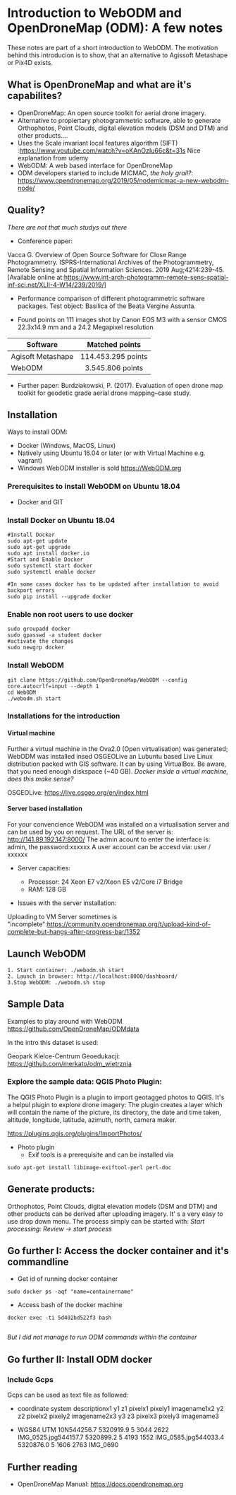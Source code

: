 # Introduction to WebODM and OpenDroneMap (ODM): A few notes

These notes are part of a short introduction to WebODM. The motivation behind this introducion is to show, that an alternative to Agissoft Metashape or Pix4D exists. 

## What is OpenDroneMap and what are it's capabilites?

* OpenDroneMap: An open source toolkit for aerial drone imagery.
* Alternative to propiertary photogrammetric software, able to generate Orthophotos, Point Clouds, digital elevation models (DSM and DTM) and other products….
 * Uses the  Scale invariant local features algorithm (SIFT) :https://www.youtube.com/watch?v=oKAnOzIu66c&t=31s
Nice explanation from udemy
* WebODM: A web based interface for OpenDroneMap 
* ODM developers started to include MICMAC, *the holy grail?*:
https://www.opendronemap.org/2019/05/nodemicmac-a-new-webodm-node/


## Quality?

*There are not that much studys out there*

* Conference paper:

Vacca G. Overview of Open Source Software for Close Range Photogrammetry. ISPRS-International Archives of the Photogrammetry, Remote Sensing and Spatial Information Sciences. 2019 Aug;4214:239-45. [Available online at:https://www.int-arch-photogramm-remote-sens-spatial-inf-sci.net/XLII-4-W14/239/2019/]

  * Performance comparison of different photogrammetric software packages. Test object: Basilica of the Beata Vergine Assunta.

  * Found points on 111 images shot by Canon EOS M3 with a sensor CMOS 22.3x14.9 mm and a 24.2 Megapixel resolution

  | Software          | Matched points          |
  | ----------------- |:-----------------------:|
  | Agisoft Metashape |  114.453.295 points     |
  | WebODM            |    3.545.806 points     |


* Further paper: Burdziakowski, P. (2017). Evaluation of open drone map toolkit for geodetic grade aerial drone mapping–case study.

## Installation

Ways to install ODM:
* Docker (Windows, MacOS, Linux)
* Natively using Ubuntu 16.04 or later (or with Virtual Machine e.g. vagrant)
* Windows WebODM installer is sold
 https://WebODM.org

### Prerequisites to install WebODM on Ubuntu 18.04

* Docker and GIT

### Install Docker on Ubuntu 18.04

```
#Install Docker
sudo apt-get update 
sudo apt-get upgrade
sudo apt install docker.io
#Start and Enable Docker
sudo systemctl start docker
sudo systemctl enable docker

#In some cases docker has to be updated after installation to avoid backport errors
sudo pip install --upgrade docker

```

### Enable non root users to use docker

```
sudo groupadd docker
sudo gpasswd -a student docker
#activate the changes
sudo newgrp docker
```


### Install WebODM

```
git clone https://github.com/OpenDroneMap/WebODM --config core.autocrlf=input --depth 1
cd WebODM
./webodm.sh start
```


### Installations for the introduction

#### Virtual machine

Further a virtual machine in the Ova2.0 (Open virtualisation) was generated; WebODM was installed insed OSGEOLive an Lubuntu based Live Linux distribution packed with GIS software. It can by using VirtualBox. Be aware, that you need enough diskspace (~40 GB). 
*Docker inside a virtual machine, does this make sense?*

OSGEOLive: https://live.osgeo.org/en/index.html

#### Server based installation

For your convencience WebODM was installed on a virtualisation server and can be used by you on request. The URL of the server is: http://141.89.192.147:8000/ The admin acount to enter the interface is:
admin, the password:xxxxxx A user account can be accesd via: user / xxxxxx 

* Server capacities:  
    * Processor: 24 Xeon E7 v2/Xeon E5 v2/Core i7 Bridge
    * RAM: 128 GB

* Issues with the server installation:

Uploading to VM Server sometimes is "incomplete":https://community.opendronemap.org/t/upload-kind-of-complete-but-hangs-after-progress-bar/1352

## Launch WebODM


```
1. Start container: ./webodm.sh start
2. Launch in browser: http://localhost:8000/dashboard/
3.Stop WebODM: ./webodm.sh stop

```

## Sample Data

Examples to play around with WebODM
https://github.com/OpenDroneMap/ODMdata

In the intro this dataset is used:

Geopark Kielce-Centrum Geoedukacji: https://github.com/merkato/odm_wietrznia

### Explore the sample data: QGIS Photo Plugin: 

The QGIS Photo Plugin is a plugin to import geotagged photos to QGIS. It's a helpul plugin to explore drone imagery: The plugin creates a layer which will contain the name of the picture, its directory, the date and time taken, altitude, longitude, latitude, azimuth, north, camera maker. 

https://plugins.qgis.org/plugins/ImportPhotos/

* Photo plugin
     * Exif tools is a prerequisite and can be installed via

```
sudo apt-get install libimage-exiftool-perl perl-doc

```

## Generate products:

Orthophotos, Point Clouds, digital elevation models (DSM and DTM) and other products can be derived after uploading imagery. It' s a very easy to use drop down menu. 
The process simply can be started with: *Start processing: Review -> start process*


## Go further I: Access the docker container and it's commandline

* Get id of running docker container
```
sudo docker ps -aqf "name=containername"
```

* Access bash of the docker machine
```
docker exec -ti 5d402bd522f3 bash
 
```

*But I did not manage to run ODM commands within the container*

## Go further II: Install ODM docker



### Include Gcps
Gcps can be used as text file as followed: 

* coordinate system descriptionx1 y1 z1 pixelx1 pixely1 imagename1x2 y2 z2 pixelx2 pixely2 imagename2x3 y3 z3 pixelx3 pixely3 imagename3

* WGS84 UTM 10N544256.7 5320919.9 5 3044 2622 IMG_0525.jpg544157.7 5320899.2 5 4193 1552 IMG_0585.jpg544033.4 5320876.0 5 1606 2763 IMG_0690



## Further reading
* OpenDroneMap Manual: https://docs.opendronemap.org


